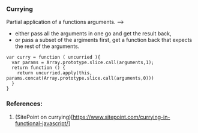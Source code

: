 ### Currying

Partial application of a functions arguments.
-->
- either pass all the arguments in one go and get the result back,
- or pass a subset of the argiments first, get a function back that expects the rest of the arguments.

```
var curry = function ( uncurried ){
  var params = Array.prototype.slice.call(arguments,1);
  return function () {
    return uncurried.apply(this, params.concat(Array.prototype.slice.call(arguments,0)))
  }
}
```

### References:
1. (SitePoint on currying)[https://www.sitepoint.com/currying-in-functional-javascript/]
